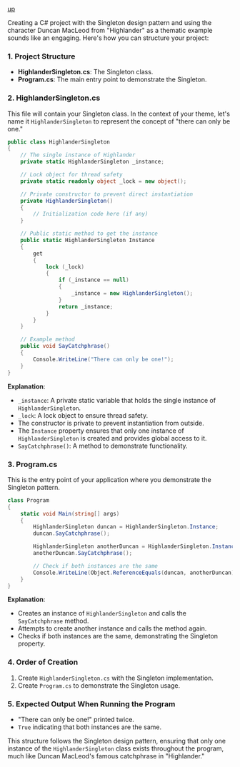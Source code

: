 [up](../README.md)

Creating a C# project with the Singleton design pattern and using the character Duncan MacLeod from "Highlander" as a thematic example sounds like an engaging. Here's how you can structure your project:

### 1. Project Structure
- **HighlanderSingleton.cs**: The Singleton class.
- **Program.cs**: The main entry point to demonstrate the Singleton.

### 2. HighlanderSingleton.cs
This file will contain your Singleton class. In the context of your theme, let's name it `HighlanderSingleton` to represent the concept of "there can only be one."

```csharp
public class HighlanderSingleton
{
    // The single instance of Highlander
    private static HighlanderSingleton _instance;

    // Lock object for thread safety
    private static readonly object _lock = new object();

    // Private constructor to prevent direct instantiation
    private HighlanderSingleton()
    {
        // Initialization code here (if any)
    }

    // Public static method to get the instance
    public static HighlanderSingleton Instance
    {
        get
        {
            lock (_lock)
            {
                if (_instance == null)
                {
                    _instance = new HighlanderSingleton();
                }
                return _instance;
            }
        }
    }

    // Example method
    public void SayCatchphrase()
    {
        Console.WriteLine("There can only be one!");
    }
}
```

**Explanation**:
- `_instance`: A private static variable that holds the single instance of `HighlanderSingleton`.
- `_lock`: A lock object to ensure thread safety.
- The constructor is private to prevent instantiation from outside.
- The `Instance` property ensures that only one instance of `HighlanderSingleton` is created and provides global access to it.
- `SayCatchphrase()`: A method to demonstrate functionality.

### 3. Program.cs
This is the entry point of your application where you demonstrate the Singleton pattern.

```csharp
class Program
{
    static void Main(string[] args)
    {
        HighlanderSingleton duncan = HighlanderSingleton.Instance;
        duncan.SayCatchphrase();

        HighlanderSingleton anotherDuncan = HighlanderSingleton.Instance;
        anotherDuncan.SayCatchphrase();

        // Check if both instances are the same
        Console.WriteLine(Object.ReferenceEquals(duncan, anotherDuncan));
    }
}
```

**Explanation**:
- Creates an instance of `HighlanderSingleton` and calls the `SayCatchphrase` method.
- Attempts to create another instance and calls the method again.
- Checks if both instances are the same, demonstrating the Singleton property.

### 4. Order of Creation
1. Create `HighlanderSingleton.cs` with the Singleton implementation.
2. Create `Program.cs` to demonstrate the Singleton usage.

### 5. Expected Output When Running the Program
- "There can only be one!" printed twice.
- `True` indicating that both instances are the same.

This structure follows the Singleton design pattern, ensuring that only one instance of the `HighlanderSingleton` class exists throughout the program, much like Duncan MacLeod's famous catchphrase in "Highlander."
